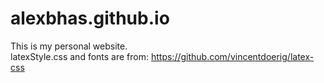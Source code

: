 # alexbhas.github.io

This is my personal website.  
latexStyle.css and fonts are from: https://github.com/vincentdoerig/latex-css

